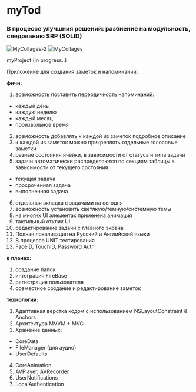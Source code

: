 # myTod

### В процессе улучшния решений: разбиение на модульность, следованию SRP (SOLID)

![MyCollages-2](https://user-images.githubusercontent.com/97259692/192172196-5d35bcdf-ee6d-4182-a7e6-18c9d86b5c0e.png)
![MyCollages](https://user-images.githubusercontent.com/97259692/192172137-cb3139f1-75a1-408b-a56a-edf8aa3eb0aa.png)


myProject (in progress..)

Приложение для создания заметок и напоминаний. 

**фичи:**
1. возможность поставить переодичность напоминаний:
 - каждый день
- каждую неделю
- каждый месяц
- произвольное время
2. возможность добавлять к каждой из заметок подробное описание
3. к каждой из заметок можно прикреплять отдельные голосовые заметки
4. разные состояния ячейки, в зависимости от статуса и типа задачи
5. задачи автоматически распределяются по секциям таблицы в зависимости от текущего состояния
- текущая задача
- просроченная задача
- выполненная задача
6. отдельная вкладка с задачами на сегодня
7. возможность установить светлкую/темную/системную темы
8. на многих UI элементах применена анимация
9. тактильный отклик UI
10. редактирование задачи с главного экрана
11. Полная локализация на Русский и Английский языки
12. В процессе UNIT тестирования
13. FaceID, TouchID, Password Auth

**в планах:**
1. создание папок
2. интеграция FireBase
3. регистрация пользователя
4. совместное создание и редактирование заметок

**технологии:**

1. Адаптивная верстка кодом с использованием NSLayoutConstraint & Anchors
2. Архитектура MVVM + MVC
3. Хранение данных:
- CoreData
- FileManager (для аудио)
- UserDefaults
4. CoreAnimation
5. AVPlayer, AVRecorder
6. UserNotifications
7. LocalAuthentication



